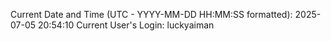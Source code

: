 Current Date and Time (UTC - YYYY-MM-DD HH:MM:SS formatted): 2025-07-05 20:54:10
Current User's Login: luckyaiman
